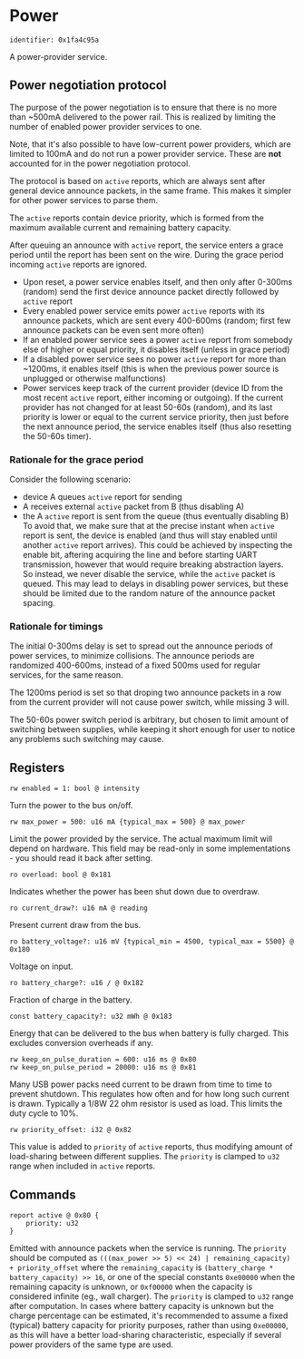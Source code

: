 # Power

    identifier: 0x1fa4c95a

A power-provider service.

## Power negotiation protocol

The purpose of the power negotiation is to ensure that there is no more than ~500mA
delivered to the power rail.
This is realized by limiting the number of enabled power provider services to one.

Note, that it's also possible to have low-current power providers,
which are limited to 100mA and do not run a power provider service.
These are **not** accounted for in the power negotiation protocol.

The protocol is based on `active` reports, which are always sent 
after general device announce packets, in the same frame.
This makes it simpler for other power services to parse them.

The `active` reports contain device priority, which is formed from the maximum available current
and remaining battery capacity.

After queuing an announce with `active` report, the service enters a grace period
until the report has been sent on the wire.
During the grace period incoming `active` reports are ignored.

* Upon reset, a power service enables itself, and then only after 0-300ms (random)
  send the first device announce packet directly followed by `active` report
* Every enabled power service emits power `active` reports with its announce packets,
  which are sent every 400-600ms (random; first few announce packets can be even sent more often)
* If an enabled power service sees a power `active` report from somebody else of higher or equal priority,
  it disables itself (unless in grace period)
* If a disabled power service sees no power `active` report for more than ~1200ms, it enables itself
  (this is when the previous power source is unplugged or otherwise malfunctions)
* Power services keep track of the current provider
  (device ID from the most recent `active` report, either incoming or outgoing).
  If the current provider has not changed for at least 50-60s (random),
  and its last priority is lower or equal to the current service priority,
  then just before the next announce period, the service enables itself
  (thus also resetting the 50-60s timer).

### Rationale for the grace period

Consider the following scenario:
* device A queues `active` report for sending
* A receives external `active` packet from B (thus disabling A)
* the A `active` report is sent from the queue (thus eventually disabling B)
To avoid that, we make sure that at the precise instant when `active` report is sent,
the device is enabled (and thus will stay enabled until another `active` report arrives).
This could be achieved by inspecting the enable bit, aftering acquiring the line
and before starting UART transmission, however that would require breaking abstraction layers.
So instead, we never disable the service, while the `active` packet is queued.
This may lead to delays in disabling power services, but these should be limited due to the
random nature of the announce packet spacing.

### Rationale for timings

The initial 0-300ms delay is set to spread out the announce periods of power services,
to minimize collisions.
The announce periods are randomized 400-600ms, instead of a fixed 500ms used for regular
services, for the same reason.

The 1200ms period is set so that droping two announce packets in a row
from the current provider will not cause power switch, while missing 3 will.

The 50-60s power switch period is arbitrary, but chosen to limit amount of switching between supplies,
while keeping it short enough for user to notice any problems such switching may cause.

## Registers

    rw enabled = 1: bool @ intensity

Turn the power to the bus on/off.

    rw max_power = 500: u16 mA {typical_max = 500} @ max_power

Limit the power provided by the service. The actual maximum limit will depend on hardware.
This field may be read-only in some implementations - you should read it back after setting.

    ro overload: bool @ 0x181

Indicates whether the power has been shut down due to overdraw.

    ro current_draw?: u16 mA @ reading

Present current draw from the bus.

    ro battery_voltage?: u16 mV {typical_min = 4500, typical_max = 5500} @ 0x180

Voltage on input.

    ro battery_charge?: u16 / @ 0x182

Fraction of charge in the battery.

    const battery_capacity?: u32 mWh @ 0x183

Energy that can be delivered to the bus when battery is fully charged.
This excludes conversion overheads if any.

    rw keep_on_pulse_duration = 600: u16 ms @ 0x80
    rw keep_on_pulse_period = 20000: u16 ms @ 0x81

Many USB power packs need current to be drawn from time to time to prevent shutdown.
This regulates how often and for how long such current is drawn.
Typically a 1/8W 22 ohm resistor is used as load. This limits the duty cycle to 10%.

    rw priority_offset: i32 @ 0x82

This value is added to `priority` of `active` reports, thus modifying amount of load-sharing
between different supplies.
The `priority` is clamped to `u32` range when included in `active` reports.

## Commands

    report active @ 0x80 {
        priority: u32
    }

Emitted with announce packets when the service is running.
The `priority` should be computed as
`(((max_power >> 5) << 24) | remaining_capacity) + priority_offset`
where the `remaining_capacity` is `(battery_charge * battery_capacity) >> 16`,
or one of the special constants
`0xe00000` when the remaining capacity is unknown,
or `0xf00000` when the capacity is considered infinite (eg., wall charger).
The `priority` is clamped to `u32` range after computation.
In cases where battery capacity is unknown but the charge percentage can be estimated,
it's recommended to assume a fixed (typical) battery capacity for priority purposes,
rather than using `0xe00000`, as this will have a better load-sharing characteristic,
especially if several power providers of the same type are used.
